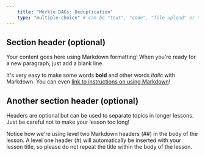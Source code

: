 ```yaml
---
    title: "Merkle DAGs: Deduplication"
    type: "multiple-choice" # can be "text", "code", "file-upload" or "multiple-choice"
---
```


## Section header (optional)

Your content goes here using Markdown formatting! When you're ready for a new paragraph, just add a blank line.

It's very easy to make some words **bold** and other words *italic* with Markdown. You can even [link to instructions on using Markdown](https://guides.github.com/features/mastering-markdown/)! 

## Another section header (optional)

Headers are optional but can be used to separate topics in longer lessons. Just be careful not to make your lesson too long! 

Notice how we're using level two Markdown headers (##) in the body of the lesson. A level one header (#) will automatically be inserted with your lesson title, so please do not repeat the title within the body of the lesson. 
